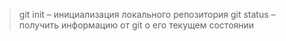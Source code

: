 > git init – инициализация локального репозитория
> git status – получить информацию от git о его текущем состоянии